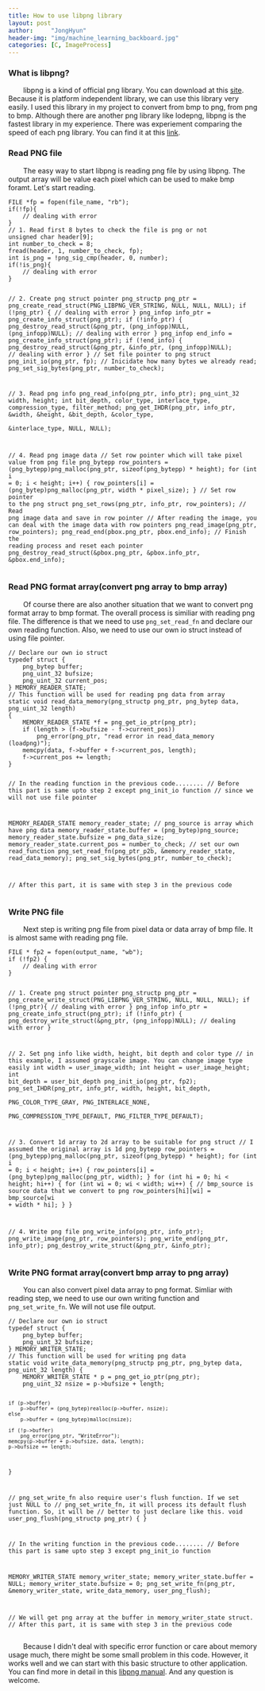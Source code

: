 ```yaml
---
title: How to use libpng library
layout: post
author:     "JongHyun"
header-img: "img/machine_learning_backboard.jpg"
categories: [C, ImageProcess]
---
```

### What is libpng?
<p> 
    <span style="display:inline-block; width: 30px;"></span>libpng is a kind of official png library. You can download at this <a href="http://www.libpng.org/pub/png/libpng.html">site</a>. Because it is platform independent library, we can use this library very easily. I used this library in my project to convert from bmp to png, from png to bmp. Although there are another png library like lodepng, libpng is the fastest library in my experience. There was experiement comparing the speed of each png library. You can find it at this <a href="https://caedesnotes.wordpress.com/2015/03/23/comparing-performance-stb_image-vs-libjpeg-turbo-libpng-and-lodepng/">link</a>.
</p>


### Read PNG file
<p> 
    <span style="display:inline-block; width: 30px;"></span>The easy way to start libpng is reading png file by using libpng. The output array will be value each pixel which can be used to make bmp foramt. Let's start reading.
    <pre><code class="language-c line-numbers"  numbering>FILE *fp = fopen(file_name, "rb");
if(!fp){
    // dealing with error
}
// 1. Read first 8 bytes to check the file is png or not
unsigned char header[9];
int number_to_check = 8;
fread(header, 1, number_to_check, fp);
int is_png = !png_sig_cmp(header, 0, number);
if(!is_png){
    // dealing with error
}

// 2. Create png struct pointer
png_structp png_ptr = png_create_read_struct(PNG_LIBPNG_VER_STRING, NULL, NULL, NULL);
if (!png_ptr) {
    // dealing with error
}
png_infop info_ptr = png_create_info_struct(png_ptr);
if (!info_ptr) {
    png_destroy_read_struct(&png_ptr, (png_infopp)NULL, (png_infopp)NULL);
    // dealing with error
}
png_infop end_info = png_create_info_struct(png_ptr);
if (!end_info) {
    png_destroy_read_struct(&png_ptr, &info_ptr, (png_infopp)NULL);
    // dealing with error
}
// Set file pointer to png struct 
png_init_io(png_ptr, fp); 
// Inicidate how many bytes we already read;
png_set_sig_bytes(png_ptr, number_to_check); 

// 3. Read png info
png_read_info(png_ptr, info_ptr);
png_uint_32 width, height;
int bit_depth, color_type, interlace_type, compression_type, filter_method;
png_get_IHDR(png_ptr, info_ptr, &width, &height, &bit_depth, &color_type, \
        &interlace_type, NULL, NULL);

// 4. Read png image data
// Set row pointer which will take pixel value from png file
png_bytepp row_pointers = (png_bytepp)png_malloc(png_ptr, sizeof(png_bytepp) * height);
for (int i = 0; i < height; i++) {
    row_pointers[i] = (png_bytep)png_malloc(png_ptr, width * pixel_size);
}
// Set row pointer to the png struct
png_set_rows(png_ptr, info_ptr, row_pointers);
// Read png image data and save in row pointer
// After reading the image, you can deal with the image data with row pointers
png_read_image(png_ptr, row_pointers);
png_read_end(pbox.png_ptr, pbox.end_info);
// Finish the reading process and reset each pointer
png_destroy_read_struct(&pbox.png_ptr, &pbox.info_ptr, &pbox.end_info);
</code></pre>
</p>

### Read PNG format array(convert png array to bmp array)
<p> 
    <span style="display:inline-block; width: 30px;"></span>Of course there are also another situation that we want to convert png format array to bmp format. The overall process is similiar with reading png file. The difference is that we need to use <code>png_set_read_fn</code> and declare our own reading function. Also, we need to use our own io struct instead of using file pointer.
<pre><code class="language-c line-numbers"  numbering>// Declare our own io struct
typedef struct {
    png_bytep buffer;
    png_uint_32 bufsize;
    png_uint_32 current_pos;
} MEMORY_READER_STATE;
// This function will be used for reading png data from array
static void read_data_memory(png_structp png_ptr, png_bytep data, png_uint_32 length) 
{
    MEMORY_READER_STATE *f = png_get_io_ptr(png_ptr);
    if (length > (f->bufsize - f->current_pos))
        png_error(png_ptr, "read error in read_data_memory (loadpng)");
    memcpy(data, f->buffer + f->current_pos, length);
    f->current_pos += length;
}

// In the reading function in the previous code........
// Before this part is same upto step 2 except png_init_io function
// since we will not use file pointer 

MEMORY_READER_STATE memory_reader_state;
// png_source is array which have png data
memory_reader_state.buffer = (png_bytep)png_source;
memory_reader_state.bufsize = png_data_size;
memory_reader_state.current_pos = number_to_check;
// set our own read_function
png_set_read_fn(png_ptr_p2b, &memory_reader_state, read_data_memory);
png_set_sig_bytes(png_ptr, number_to_check); 

// After this part, it is same with step 3 in the previous code
</code></pre>
</p>



### Write PNG file
<p> 
    <span style="display:inline-block; width: 30px;"></span>Next step is writing png file from pixel data or data array of bmp file. It is almost same with reading png file.
    <pre><code class="language-c line-numbers"  numbering>FILE * fp2 = fopen(output_name, "wb");
if (!fp2) {
    // dealing with error
}

// 1. Create png struct pointer
png_structp png_ptr = png_create_write_struct(PNG_LIBPNG_VER_STRING, NULL, NULL, NULL);
if (!png_ptr){
    // dealing with error
}
png_infop info_ptr = png_create_info_struct(png_ptr);
if (!info_ptr) {
    png_destroy_write_struct(&png_ptr, (png_infopp)NULL);
    // dealing with error
}

// 2. Set png info like width, height, bit depth and color type
//    in this example, I assumed grayscale image. You can change image type easily
int width = user_image_width;
int height = user_image_height;
int bit_depth = user_bit_depth
png_init_io(png_ptr, fp2);
png_set_IHDR(png_ptr, info_ptr, width, height, bit_depth, \
    PNG_COLOR_TYPE_GRAY, PNG_INTERLACE_NONE, \
    PNG_COMPRESSION_TYPE_DEFAULT, PNG_FILTER_TYPE_DEFAULT);

// 3. Convert 1d array to 2d array to be suitable for png struct
//    I assumed the original array is 1d
png_bytepp row_pointers = (png_bytepp)png_malloc(png_ptr, sizeof(png_bytepp) * height);
for (int i = 0; i < height; i++) {
    row_pointers[i] = (png_bytep)png_malloc(png_ptr, width);
}
for (int hi = 0; hi < height; hi++) {
    for (int wi = 0; wi < width; wi++) {
        // bmp_source is source data that we convert to png
        row_pointers[hi][wi] = bmp_source[wi + width * hi];
    }
}

// 4. Write png file
png_write_info(png_ptr, info_ptr);
png_write_image(png_ptr, row_pointers);
png_write_end(png_ptr, info_ptr);
png_destroy_write_struct(&png_ptr, &info_ptr);
</code></pre>
</p>

### Write PNG format array(convert bmp array to png array)
<p> 
    <span style="display:inline-block; width: 30px;"></span>You can also convert pixel data array to png format. Simliar with reading step, we need to use our own writing function and <code>png_set_write_fn</code>. We will not use file output.
<pre><code class="language-c line-numbers"  numbering>// Declare our own io struct
typedef struct {
    png_bytep buffer;
    png_uint_32 bufsize;
} MEMORY_WRITER_STATE;
// This function will be used for writing png data 
static void write_data_memory(png_structp png_ptr, png_bytep data, png_uint_32 length) {
    MEMORY_WRITER_STATE * p = png_get_io_ptr(png_ptr);
    png_uint_32 nsize = p->bufsize + length;

    if (p->buffer)
        p->buffer = (png_bytep)realloc(p->buffer, nsize);
    else
        p->buffer = (png_bytep)malloc(nsize);

    if (!p->buffer)
        png_error(png_ptr, "WriteError");
    memcpy(p->buffer + p->bufsize, data, length);
    p->bufsize += length;
}

// png_set_write_fn also require user's flush function. If we set just NULL to 
// png_set_write_fn, it will process its default flush function. So, it will be
// better to just declare like this.
void user_png_flush(png_structp png_ptr) {
}

// In the writing function in the previous code........
// Before this part is same upto step 3 except png_init_io function

MEMORY_WRITER_STATE memory_writer_state;
memory_writer_state.buffer = NULL;
memory_writer_state.bufsize = 0;
png_set_write_fn(png_ptr, &memory_writer_state, write_data_memory, user_png_flush);

// We will get png array at the buffer in memory_writer_state struct.
// After this part, it is same with step 3 in the previous code
</code></pre>
</p>
<p> 
    <span style="display:inline-block; width: 30px;"></span>Because I didn't deal with specific error function or care about memory usage much, there might be some small problem in this code. However, it works well and we can start with this basic structure to other application. You can find more in detail in this <a href="http://www.libpng.org/pub/png/libpng-1.2.5-manual.html">libpng manual</a>. And any question is welcome.
</p>